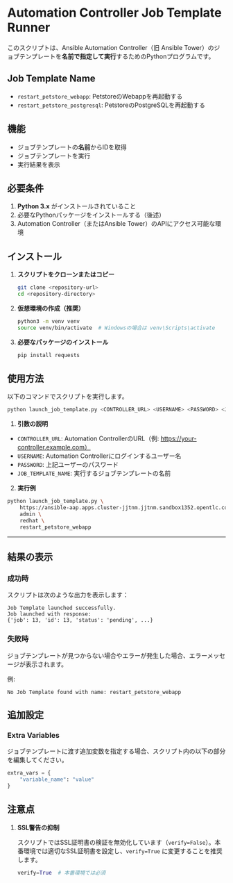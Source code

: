# Automation Controller Job Template Runner

このスクリプトは、Ansible Automation Controller（旧 Ansible Tower）のジョブテンプレートを**名前で指定して実行**するためのPythonプログラムです。

## Job Template Name
* `restart_petstore_webapp`: PetstoreのWebappを再起動する
* `restart_petstore_postgresql`: PetstoreのPostgreSQLを再起動する

## 機能
- ジョブテンプレートの**名前**からIDを取得
- ジョブテンプレートを実行
- 実行結果を表示

## 必要条件

1. **Python 3.x** がインストールされていること
2. 必要なPythonパッケージをインストールする（後述）
3. Automation Controller（またはAnsible Tower）のAPIにアクセス可能な環境

## インストール

1. **スクリプトをクローンまたはコピー**

    ```bash
    git clone <repository-url>
    cd <repository-directory>
    ```

2. **仮想環境の作成（推奨）**

    ```bash
    python3 -m venv venv
    source venv/bin/activate  # Windowsの場合は venv\Scripts\activate
    ```

3. **必要なパッケージのインストール**

    ```bash
    pip install requests
    ```

## 使用方法

以下のコマンドでスクリプトを実行します。

```bash
python launch_job_template.py <CONTROLLER_URL> <USERNAME> <PASSWORD> <JOB_TEMPLATE_NAME>
```

1. **引数の説明**

* `CONTROLLER_URL`: Automation ControllerのURL（例: https://your-controller.example.com）
* `USERNAME`: Automation Controllerにログインするユーザー名
* `PASSWORD`: 上記ユーザーのパスワード
* `JOB_TEMPLATE_NAME`: 実行するジョブテンプレートの名前

2. **実行例**

```bash
python launch_job_template.py \
    https://ansible-aap.apps.cluster-jjtnm.jjtnm.sandbox1352.opentlc.com \
    admin \
    redhat \
    restart_petstore_webapp
```

---

## 結果の表示

### 成功時

スクリプトは次のような出力を表示します：

```plaintext
Job Template launched successfully.
Job launched with response:
{'job': 13, 'id': 13, 'status': 'pending', ...}
```

### 失敗時

ジョブテンプレートが見つからない場合やエラーが発生した場合、エラーメッセージが表示されます。

例:
```plaintext
No Job Template found with name: restart_petstore_webapp
```

## 追加設定

### Extra Variables

ジョブテンプレートに渡す追加変数を指定する場合、スクリプト内の以下の部分を編集してください。

```python
extra_vars = {
    "variable_name": "value"
}
```

## 注意点

1. **SSL警告の抑制**

   スクリプトではSSL証明書の検証を無効化しています（`verify=False`）。本番環境では適切なSSL証明書を設定し、`verify=True` に変更することを推奨します。

   ```python
   verify=True  # 本番環境では必須
   ```